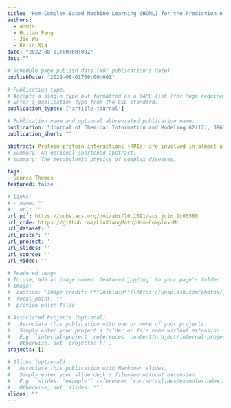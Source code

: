 ```yaml
---
title: "Hom-Complex-Based Machine Learning (HCML) for the Prediction of Protein–Protein Binding Affinity Changes upon Mutation"
authors: 
  - admin
  - Huitao Feng
  - Jie Wu
  - Kelin Xia
date: "2022-08-01T00:00:00Z"
doi: ""

# Schedule page publish date (NOT publication's date).
publishDate: "2022-08-01T00:00:00Z"

# Publication type.
# Accepts a single type but formatted as a YAML list (for Hugo requirements).
# Enter a publication type from the CSL standard.
publication_types: ["article-journal"]

# Publication name and optional abbreviated publication name.
publication: "Journal of Chemical Information and Modeling 62(17), 3961-3969"
publication_short: ""

abstract: Protein−protein interactions (PPIs) are involved in almost all biological processes in the cell. Understanding protein−protein interactions holds the key for the understanding of biological functions, diseases and the development of therapeutics. Recently, artificial intelligence (AI) models have demonstrated great power in PPIs. However, a key issue for all AI-based PPI models is efficient molecular representations and featurization. Here, we propose Hom-complex-based PPI representation, and Hom-complex-based machine learning models for the prediction of PPI binding affinity changes upon mutation, for the first time. In our model, various Hom complexes Hom(G1, G) can be generated for the graph representation G of protein−protein complex by using different graphs G1, which reveal G1-related inner connections within the graph representation G of protein−protein complex. Further, for a specific graph G1, a series of nested Hom complexes are generated to give a multiscale characterization of the PPIs. Its persistent homology and persistent Euler characteristic are used as molecular descriptors and further combined with the machine learning model, in particular, gradient boosting tree (GBT). We systematically test our model on the two most-commonly used data sets, that is, SKEMPI and AB-Bind. It has been found that our model outperforms all the existing models as far as we know, which demonstrates the great potential of our model for the analysis of PPIs. Our model can be used for the analysis and design of efficient antibodies for SARS-CoV-2.
# Summary. An optional shortened abstract.
# summary: The metabolomic physics of complex diseases.

tags:
- Source Themes
featured: false

# links:
# - name: ""
#   url: ""
url_pdf: https://pubs.acs.org/doi/abs/10.1021/acs.jcim.2c00580
url_code: https://github.com/LiuXiangMath/Hom-Complex-ML
url_dataset: ''
url_poster: ''
url_project: ''
url_slides: ''
url_source: ''
url_video: ''

# Featured image
# To use, add an image named `featured.jpg/png` to your page's folder. 
# image:
#  caption: 'Image credit: [**Unsplash**](https://unsplash.com/photos/jdD8gXaTZsc)'
#  focal_point: ""
#  preview_only: false

# Associated Projects (optional).
#   Associate this publication with one or more of your projects.
#   Simply enter your project's folder or file name without extension.
#   E.g. `internal-project` references `content/project/internal-project/index.md`.
#   Otherwise, set `projects: []`.
projects: []

# Slides (optional).
#   Associate this publication with Markdown slides.
#   Simply enter your slide deck's filename without extension.
#   E.g. `slides: "example"` references `content/slides/example/index.md`.
#   Otherwise, set `slides: ""`.
slides: ""
---
```

